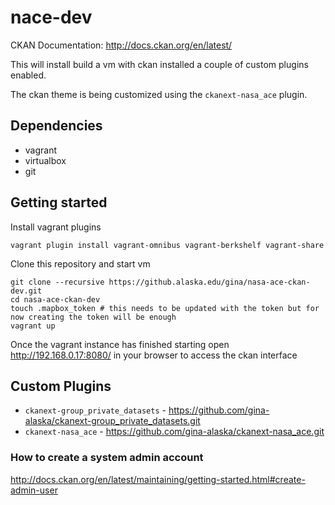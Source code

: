 # nace-dev

CKAN Documentation: http://docs.ckan.org/en/latest/

This will install build a vm with ckan installed a couple of custom plugins enabled.

The ckan theme is being customized using the `ckanext-nasa_ace` plugin.

## Dependencies

* vagrant
* virtualbox
* git

## Getting started

Install vagrant plugins

```
vagrant plugin install vagrant-omnibus vagrant-berkshelf vagrant-share
```

Clone this repository and start vm

```
git clone --recursive https://github.alaska.edu/gina/nasa-ace-ckan-dev.git
cd nasa-ace-ckan-dev
touch .mapbox_token # this needs to be updated with the token but for now creating the token will be enough
vagrant up
```

Once the vagrant instance has finished starting open http://192.168.0.17:8080/ in your browser to access the ckan interface

## Custom Plugins

* `ckanext-group_private_datasets` - https://github.com/gina-alaska/ckanext-group_private_datasets.git
* `ckanext-nasa_ace` - https://github.com/gina-alaska/ckanext-nasa_ace.git

### How to create a system admin account

http://docs.ckan.org/en/latest/maintaining/getting-started.html#create-admin-user
